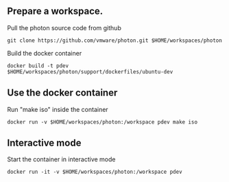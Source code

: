 ## Prepare a workspace.

Pull the photon source code from github
```shell
git clone https://github.com/vmware/photon.git $HOME/workspaces/photon
```

Build the  docker container
```shell
docker build -t pdev $HOME/workspaces/photon/support/dockerfiles/ubuntu-dev
```

## Use the docker container
Run "make iso" inside the container
```shell
docker run -v $HOME/workspaces/photon:/workspace pdev make iso
```

## Interactive mode
Start the container in interactive mode
```shell
docker run -it -v $HOME/workspaces/photon:/workspace pdev
```
